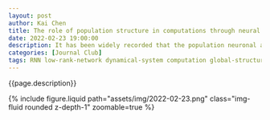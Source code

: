 ```yaml
---
layout: post
author: Kai Chen
title: The role of population structure in computations through neural dynamics
date: 2022-02-23 19:00:00
description: It has been widely recorded that the population neuronal activities pocess the low dimensional manifold in multiple brain regions, especially PFC. The origin of low dimensional dynamics and the relation between the dynamical properties and the network structures remain open questions. One of the potential solutions is that low dimensional dynamics is generated by low-rank network architectures. This work trained low-rank recurrent neural networks to perform 5 distinct cognitive tasks respectively, and theoretically analyzed the network dynamics performing computation for each task. Their work showed that very few ranks (1-2) of network structure are actually required to well perform those cognitive tasks. For those tasks with flexible input-target mapping, multiple cell-types (sub-populations) are necessary to perform tasks. Overall, their theory of low-rank RNN can extract the effective latent dynamics for computation, and furthermore provide a framework to networks with multitasking ability.
categories: [Journal Club]
tags: RNN low-rank-network dynamical-system computation global-structure gating-mechanism
---
```


<p>{{page.description}}</p>

<div class="row">
    {% include figure.liquid path="assets/img/2022-02-23.png" class="img-fluid rounded z-depth-1" zoomable=true %}
</div>